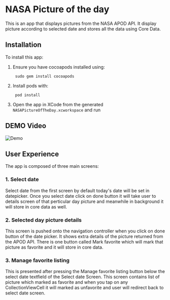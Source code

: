 # NASA Picture of the day
This is an app that displays pictures from the NASA APOD API. It display picture according to selected date and stores all the data using Core Data.
## Installation

To install this app:

1. Ensure you have cocoapods installed using:

        sudo gem install cocoapods
2. Install pods with:

        pod install
3. Open the app in XCode from the generated `NASAPictureOfTheDay.xcworkspace` and run

## DEMO Video
![Demo](https://user-images.githubusercontent.com/10582613/151709092-864afdc2-9b75-4312-81b8-9ec5bdbf230c.gif)

## User Experience
The app is composed of three main screens:

### 1. Select date
Select date from the first screen by default today's date will be set in datepicker. Once you select date click on done button it will take user to details screen of that perticular day picture and meanwhile in background it will store in core data as well. 

### 2. Selected day picture details
This screen is pushed onto the navigation controller when you click on done button of the date picker. It shows extra details of the picture returned from the APOD API. There is one button called Mark favorite which will mark that picture as favorite and it will store in core data.

### 3. Manage favorite listing
This is presented after pressing the Manage favorite listing button below the select date textfield of the Select date Screen. This screen contains list of picture which marked as favorite and when you tap on any CollectionViewCell it will marked as unfavorite and user will redirect back to select date screen.



